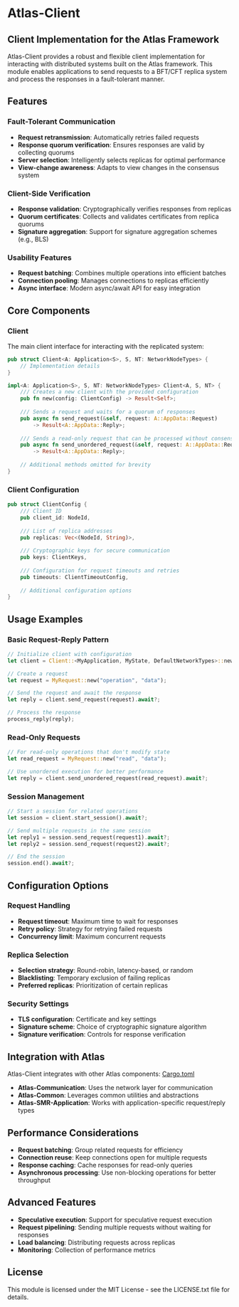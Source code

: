 # Atlas-Client

## Client Implementation for the Atlas Framework

Atlas-Client provides a robust and flexible client implementation for interacting with distributed systems built on the Atlas framework. This module enables applications to send requests to a BFT/CFT replica system and process the responses in a fault-tolerant manner.

## Features

### Fault-Tolerant Communication

- **Request retransmission**: Automatically retries failed requests
- **Response quorum verification**: Ensures responses are valid by collecting quorums
- **Server selection**: Intelligently selects replicas for optimal performance
- **View-change awareness**: Adapts to view changes in the consensus system

### Client-Side Verification

- **Response validation**: Cryptographically verifies responses from replicas
- **Quorum certificates**: Collects and validates certificates from replica quorums
- **Signature aggregation**: Support for signature aggregation schemes (e.g., BLS)

### Usability Features

- **Request batching**: Combines multiple operations into efficient batches
- **Connection pooling**: Manages connections to replicas efficiently
- **Async interface**: Modern async/await API for easy integration

## Core Components

### Client

The main client interface for interacting with the replicated system:

```rust
pub struct Client<A: Application<S>, S, NT: NetworkNodeTypes> {
    // Implementation details
}

impl<A: Application<S>, S, NT: NetworkNodeTypes> Client<A, S, NT> {
    /// Creates a new client with the provided configuration
    pub fn new(config: ClientConfig) -> Result<Self>;
    
    /// Sends a request and waits for a quorum of responses
    pub async fn send_request(&self, request: A::AppData::Request) 
        -> Result<A::AppData::Reply>;
    
    /// Sends a read-only request that can be processed without consensus
    pub async fn send_unordered_request(&self, request: A::AppData::Request) 
        -> Result<A::AppData::Reply>;
    
    // Additional methods omitted for brevity
}
```

### Client Configuration

```rust
pub struct ClientConfig {
    /// Client ID
    pub client_id: NodeId,
    
    /// List of replica addresses
    pub replicas: Vec<(NodeId, String)>,
    
    /// Cryptographic keys for secure communication
    pub keys: ClientKeys,
    
    /// Configuration for request timeouts and retries
    pub timeouts: ClientTimeoutConfig,
    
    // Additional configuration options
}
```

## Usage Examples

### Basic Request-Reply Pattern

```rust
// Initialize client with configuration
let client = Client::<MyApplication, MyState, DefaultNetworkTypes>::new(config)?;

// Create a request
let request = MyRequest::new("operation", "data");

// Send the request and await the response
let reply = client.send_request(request).await?;

// Process the response
process_reply(reply);
```

### Read-Only Requests

```rust
// For read-only operations that don't modify state
let read_request = MyRequest::new("read", "data");

// Use unordered execution for better performance
let reply = client.send_unordered_request(read_request).await?;
```

### Session Management

```rust
// Start a session for related operations
let session = client.start_session().await?;

// Send multiple requests in the same session
let reply1 = session.send_request(request1).await?;
let reply2 = session.send_request(request2).await?;

// End the session
session.end().await?;
```

## Configuration Options

### Request Handling

- **Request timeout**: Maximum time to wait for responses
- **Retry policy**: Strategy for retrying failed requests
- **Concurrency limit**: Maximum concurrent requests

### Replica Selection

- **Selection strategy**: Round-robin, latency-based, or random
- **Blacklisting**: Temporary exclusion of failing replicas
- **Preferred replicas**: Prioritization of certain replicas

### Security Settings

- **TLS configuration**: Certificate and key settings
- **Signature scheme**: Choice of cryptographic signature algorithm
- **Signature verification**: Controls for response verification

## Integration with Atlas

Atlas-Client integrates with other Atlas components:
[Cargo.toml](Cargo.toml)
- **Atlas-Communication**: Uses the network layer for communication
- **Atlas-Common**: Leverages common utilities and abstractions
- **Atlas-SMR-Application**: Works with application-specific request/reply types

## Performance Considerations

- **Request batching**: Group related requests for efficiency
- **Connection reuse**: Keep connections open for multiple requests
- **Response caching**: Cache responses for read-only queries
- **Asynchronous processing**: Use non-blocking operations for better throughput

## Advanced Features

- **Speculative execution**: Support for speculative request execution
- **Request pipelining**: Sending multiple requests without waiting for responses
- **Load balancing**: Distributing requests across replicas
- **Monitoring**: Collection of performance metrics

## License

This module is licensed under the MIT License - see the LICENSE.txt file for details.
